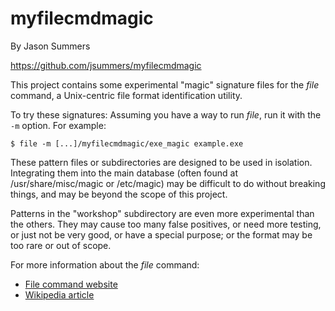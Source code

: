 # myfilecmdmagic

By Jason Summers

https://github.com/jsummers/myfilecmdmagic

This project contains some experimental "magic" signature files for
the _file_ command, a Unix-centric file format identification utility.

To try these signatures: Assuming you have a way to run _file_, run it
with the `-m` option. For example:

`$ file -m [...]/myfilecmdmagic/exe_magic example.exe`

These pattern files or subdirectories are designed to be used in
isolation. Integrating them into the main database (often found at
/usr/share/misc/magic or /etc/magic) may be difficult to do without
breaking things, and may be beyond the scope of this project.

Patterns in the "workshop" subdirectory are even more experimental
than the others. They may cause too many false positives, or need
more testing, or just not be very good, or have a special purpose;
or the format may be too rare or out of scope.

For more information about the _file_ command:
* [File command website](https://www.darwinsys.com/file/)
* [Wikipedia article](https://en.wikipedia.org/wiki/File_%28command%29)
